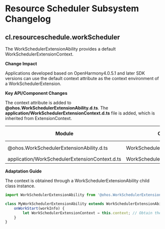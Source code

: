 # Resource Scheduler Subsystem Changelog

## cl.resourceschedule.workScheduler 

The WorkSchedulerExtensionAbility provides a default WorkSchedulerExtensionContext.

**Change Impact**

Applications developed based on OpenHarmony4.0.5.1 and later SDK versions can use the default context attribute as the context environment of a WorkSchedulerExtension.

**Key API/Component Changes**

The context attribute is added to **@ohos.WorkSchedulerExtensionAbility.d.ts**. The **application/WorkSchedulerExtensionContext.d.ts** file is added, which is inherited from ExtensionContext.

| Module| Class| Method/Attribute/Enum/Constant| Change Type| 
|  -- | -- | -- | -- |
| @ohos.WorkSchedulerExtensionAbility.d.ts | WorkSchedulerExtensionAbility | context: WorkSchedulerExtensionContext; | Added| 
| application/WorkSchedulerExtensionContext.d.ts | WorkSchedulerExtensionContext | - | Added| 

**Adaptation Guide**

The context is obtained through a WorkSchedulerExtensionAbility child class instance.

```ts
import WorkSchedulerExtensionAbility from '@ohos.WorkSchedulerExtensionAbility';

class MyWorkSchedulerExtensionAbility extends WorkSchedulerExtensionAbility {
    onWorkStart(workInfo) {
        let WorkSchedulerExtensionContext = this.context; // Obtain the WorkSchedulerExtensionContext.
    }
}
```

